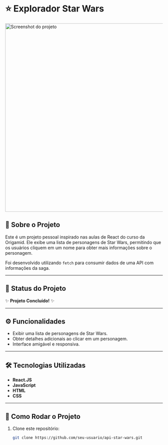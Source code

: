 # ⭐ Explorador Star Wars

<img src="https://github.com/user-attachments/assets/7c9728c7-ca32-4f8a-89d5-97380c9bdaa6" alt="Screenshot do projeto" align="center" width="600"/>

## 📝 Sobre o Projeto
Este é um projeto pessoal inspirado nas aulas de React do curso da Origamid. Ele exibe uma lista de personagens de Star Wars, permitindo que os usuários cliquem em um nome para obter mais informações sobre o personagem.

Foi desenvolvido utilizando `fetch` para consumir dados de uma API com informações da saga.

---

## 🚀 Status do Projeto
✨ **Projeto Concluído!** ✨

---

## ⚙️ Funcionalidades
- Exibir uma lista de personagens de Star Wars.
- Obter detalhes adicionais ao clicar em um personagem.
- Interface amigável e responsiva.

---

## 🛠️ Tecnologias Utilizadas
- **React.JS**
- **JavaScript**
- **HTML**
- **CSS**

---

## 📂 Como Rodar o Projeto
1. Clone este repositório:
   ```bash
   git clone https://github.com/seu-usuario/api-star-wars.git

